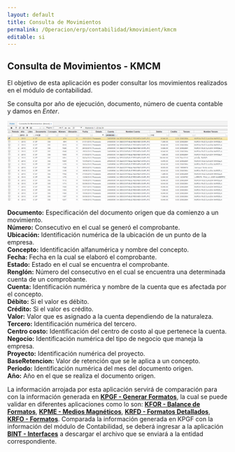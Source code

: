 ```yaml
---
layout: default
title: Consulta de Movimientos
permalink: /Operacion/erp/contabilidad/kmovimient/kmcm
editable: si
---
```


## Consulta de Movimientos - KMCM

El objetivo de esta aplicación es poder consultar los movimientos realizados en el módulo de contabilidad.

Se consulta por año de ejecución, documento, número de cuenta contable y damos en _Enter_.

![](KMCM2.png)


**Documento:** Especificación del documento origen que da comienzo a un movimiento.  
**Número:** Consecutivo en el cual se generó el comprobante.  
**Ubicación:** Identificación numérica de la ubicación de un punto de la empresa.  
**Concepto:** Identificación alfanumérica y nombre del concepto.  
**Fecha:** Fecha en la cual se elaboró el comprobante.  
**Estado:** Estado en el cual se encuentra el comprobante.  
**Renglón:** Número del consecutivo en el cual se encuentra una determinada cuenta de un comprobante.  
**Cuenta:** Identificación numérica y nombre de la cuenta que es afectada por el concepto.  
**Débito:** Si el valor es débito.  
**Crédito:** Si el valor es crédito.  
**Valor:** Valor que es asignado a la cuenta dependiendo de la naturaleza.  
**Tercero:** Identificación numérica del tercero.  
**Centro costo:** Identificación del centro de costo al que pertenece la cuenta.  
**Negocio:** Identificación numérica del tipo de negocio que maneja la empresa.  
**Proyecto:** Identificación numérica del proyecto.  
**BaseRetencion:** Valor de retención que se le aplica a un concepto.  
**Periodo:** Identificación numérica del mes del documento origen.  
**Año:** Año en el que se realiza el documento origen.  

La información arrojada por esta aplicación servirá de comparación para con la información generada en [**KPGF - Generar Formatos**](https://github.com/OasisCom/Docs/blob/master/Operacion/erp/contabilidad/kproceso/kpgf.md), la cual se puede validar en diferentes aplicaciones como lo son: [**KFOR - Balance de Formatos**](https://github.com/OasisCom/Docs/blob/master/Operacion/erp/contabilidad/kformatos/kfor.md), [**KPME - Medios Magnéticos**](https://github.com/OasisCom/Docs/blob/master/Operacion/erp/contabilidad/kmedios/kpme.md), [**KRFD - Formatos Detallados**](https://github.com/OasisCom/Docs/blob/master/Operacion/erp/contabilidad/kmedios/krfd.md), [**KRFO - Formatos**](https://github.com/OasisCom/Docs/blob/master/Operacion/erp/contabilidad/kmedios/krfo.md). Comparada la información generada en KPGF con la información del módulo de Contabilidad, se deberá ingresar a la aplicación [**BINT - Interfaces**](https://github.com/OasisCom/Docs/blob/master/Operacion/utility/barchi/bint.md) a descargar el archivo que se enviará a la entidad correspondiente.





